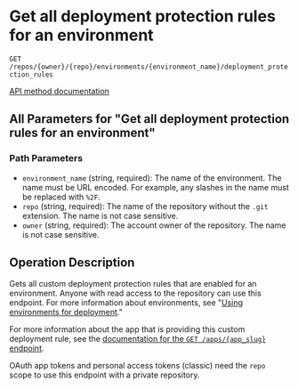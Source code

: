 # Get all deployment protection rules for an environment

`GET /repos/{owner}/{repo}/environments/{environment_name}/deployment_protection_rules`

[API method documentation](https://docs.github.com/rest/deployments/protection-rules#get-all-deployment-protection-rules-for-an-environment)

## All Parameters for "Get all deployment protection rules for an environment"

### Path Parameters

- `environment_name` (string, required): The name of the environment. The name must be URL encoded. For example, any slashes in the name must be replaced with `%2F`.
- `repo` (string, required): The name of the repository without the `.git` extension. The name is not case sensitive.
- `owner` (string, required): The account owner of the repository. The name is not case sensitive.

## Operation Description

Gets all custom deployment protection rules that are enabled for an environment. Anyone with read access to the repository can use this endpoint. For more information about environments, see "[Using environments for deployment](https://docs.github.com/actions/deployment/targeting-different-environments/using-environments-for-deployment)."

For more information about the app that is providing this custom deployment rule, see the [documentation for the `GET /apps/{app_slug}` endpoint](https://docs.github.com/rest/apps/apps#get-an-app).

OAuth app tokens and personal access tokens (classic) need the `repo` scope to use this endpoint with a private repository.
